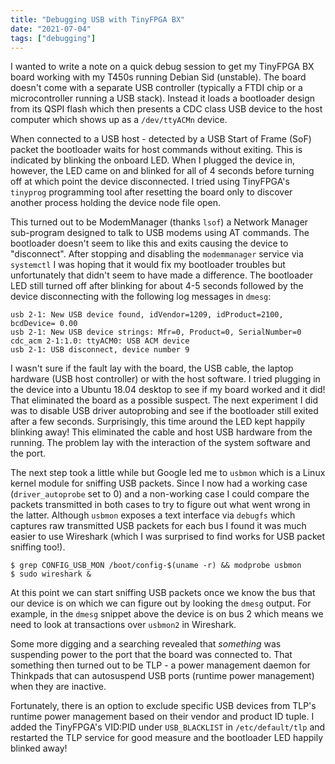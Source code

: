 ```yaml
---
title: "Debugging USB with TinyFPGA BX"
date: "2021-07-04"
tags: ["debugging"]
---
```


I wanted to write a note on a quick debug session to get my TinyFPGA BX board
working with my T450s running Debian Sid (unstable). The board doesn't come
with a separate USB controller (typically a FTDI chip or a microcontroller
running a USB stack). Instead it loads a bootloader design from its QSPI flash
which then presents a CDC class USB device to the host computer which shows up
as a `/dev/ttyACMn` device.

When connected to a USB host - detected by a USB Start of Frame (SoF) packet
the bootloader waits for host commands without exiting. This is indicated by
blinking the onboard LED. When I plugged the device in, however, the LED came
on and blinked for all of 4 seconds before turning off at which point the
device disconnected. I tried using TinyFPGA's `tinyprog` programming tool after
resetting the board only to discover another process holding the device node
file open.

This turned out to be ModemManager (thanks `lsof`) a Network Manager
sub-program designed to talk to USB modems using AT commands. The bootloader
doesn't seem to like this and exits causing the device to "disconnect". After
stopping and disabling the `modemmanager` service via `systemctl` I was hoping
that it would fix my bootloader troubles but unfortunately that didn't seem to
have made a difference. The bootloader LED still turned off after blinking for
about 4-5 seconds followed by the device disconnecting with the following log
messages in `dmesg`:

```
usb 2-1: New USB device found, idVendor=1209, idProduct=2100, bcdDevice= 0.00
usb 2-1: New USB device strings: Mfr=0, Product=0, SerialNumber=0
cdc_acm 2-1:1.0: ttyACM0: USB ACM device
usb 2-1: USB disconnect, device number 9
```

I wasn't sure if the fault lay with the board, the USB cable, the laptop
hardware (USB host controller) or with the host software. I tried plugging in
the device into a Ubuntu 18.04 desktop to see if my board worked and it did!
That eliminated the board as a possible suspect. The next experiment I did was
to disable USB driver autoprobing and see if the bootloader still exited after
a few seconds. Surprisingly, this time around the LED kept happily blinking
away! This eliminated the cable and host USB hardware from the running. The
problem lay with the interaction of the system software and the port.

The next step took a little while but Google led me to `usbmon` which
is a Linux kernel module for sniffing USB packets. Since I now had a working
case (`driver_autoprobe` set to 0) and a non-working case I could compare the
packets transmitted in both cases to try to figure out what went wrong in the
latter. Although `usbmon` exposes a text interface via `debugfs` which captures
raw transmitted USB packets for each bus I found it was much easier to use
Wireshark (which I was surprised to find works for USB packet sniffing too!).

```
$ grep CONFIG_USB_MON /boot/config-$(uname -r) && modprobe usbmon
$ sudo wireshark &
```

At this point we can start sniffing USB packets once we know the bus that our
device is on which we can figure out by looking the `dmesg` output. For
example, in the `dmesg` snippet above the device is on bus 2 which means we
need to look at transactions over `usbmon2` in Wireshark.

Some more digging and a searching revealed that _something_ was suspending
power to the port that the board was connected to. That something then turned
out to be TLP - a power management daemon for Thinkpads that can autosuspend
USB ports (runtime power management) when they are inactive.

Fortunately, there is an option to exclude specific USB devices from TLP's
runtime power management based on their vendor and product ID tuple. I added
the TinyFPGA's VID:PID under `USB_BLACKLIST` in `/etc/default/tlp` and
restarted the TLP service for good measure and the bootloader LED happily
blinked away!
